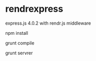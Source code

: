 rendrexpress
============

express.js 4.0.2 with rendr.js middleware


npm install

grunt compile

grunt servrer

